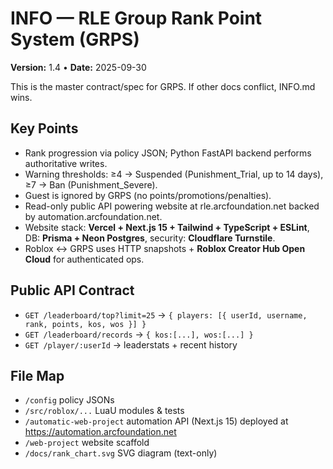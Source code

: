 # INFO — RLE Group Rank Point System (GRPS)

**Version:** 1.4 • **Date:** 2025-09-30

This is the master contract/spec for GRPS. If other docs conflict, INFO.md wins.

## Key Points
- Rank progression via policy JSON; Python FastAPI backend performs authoritative writes.
- Warning thresholds: ≥4 → Suspended (Punishment_Trial, up to 14 days), ≥7 → Ban (Punishment_Severe).
- Guest is ignored by GRPS (no points/promotions/penalties).
- Read-only public API powering website at rle.arcfoundation.net backed by automation.arcfoundation.net.
- Website stack: **Vercel + Next.js 15 + Tailwind + TypeScript + ESLint**, DB: **Prisma + Neon Postgres**, security: **Cloudflare Turnstile**.
- Roblox ↔ GRPS uses HTTP snapshots + **Roblox Creator Hub Open Cloud** for authenticated ops.

## Public API Contract
- `GET /leaderboard/top?limit=25` → `{ players: [{ userId, username, rank, points, kos, wos }] }`
- `GET /leaderboard/records` → `{ kos:[...], wos:[...] }`
- `GET /player/:userId` → leaderstats + recent history

## File Map
- `/config` policy JSONs
- `/src/roblox/...` LuaU modules & tests
- `/automatic-web-project` automation API (Next.js 15) deployed at https://automation.arcfoundation.net
- `/web-project` website scaffold
- `/docs/rank_chart.svg` SVG diagram (text-only)
